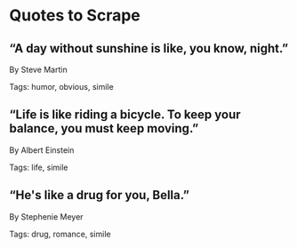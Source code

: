 # Quotes to Scrape

## “A day without sunshine is like, you know, night.”

By Steve Martin

Tags: humor, obvious, simile


## “Life is like riding a bicycle. To keep your balance, you must keep moving.”

By Albert Einstein

Tags: life, simile


## “He's like a drug for you, Bella.”

By Stephenie Meyer

Tags: drug, romance, simile

